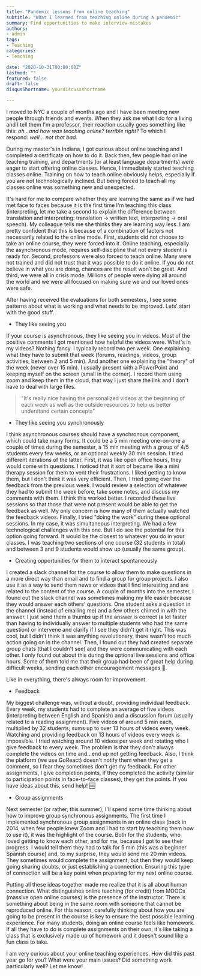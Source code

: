 ```yaml
---
title: "Pandemic lessons from online teaching"
subtitle: "What I learned from teaching online during a pandemic"
summary: Find opportunities to make interview mistakes
authors:
- admin
tags:
- Teaching
categories:
- Teaching

date: "2020-10-31T00:00:00Z"
lastmod: ""
featured: false
draft: false
disqusShortname: yourdiscussshortname

---
```


I moved to NYC a couple of months ago and I have been meeting new people through friends and events. When they ask me what I do for a living and I tell them I'm a professor, their reaction usually goes something like this: *oh...and how was teaching online? terrible right?* To which I respond: *well... not that bad*.

During my master's in Indiana, I got curious about online teaching and I completed a certificate on how to do it. Back then, few people had online teaching training, and departments (or at least language departments) were eager to start offering online classes. Hence, I immediately started teaching classes online. Training on how to teach online obviously helps, especially if you are not technologically inclined. But being forced to teach all my classes online was something new and unexpected.

It's hard for me to compare whether they are learning the same as if we had met face to faces because it is the first time I'm teaching this class (interpreting, let me take a second to explain the difference between translation and interpreting: translation → written text, interpreting → oral speech). My colleague tells me she thinks they are learning way less. I am pretty confident that this is because of a combination of factors not necessarily related to the online mode. First, students did not choose to take an online course, they were forced into it. Online teaching, especially the asynchronous mode, requires self-discipline that not every student is ready for. Second, professors were also forced to teach online. Many were not trained and did not trust that it was possible to do it online. If you do not believe in what you are doing, chances are the result won't be great. And third, we were all in crisis mode. Millions of people were dying all around the world and we were all focused on making sure we and our loved ones were safe.

After having received the evaluations for both semesters, I see some patterns about what is working and what needs to be improved. Lets' start with the good stuff.

- They like seeing you

If your course is asynchronous, they like seeing you in videos. Most of the positive comments I got mentioned how helpful the videos were. What's in my videos? Nothing fancy. I typically record two per week. One explaining what they have to submit that week (forums, readings, videos, group activities, between 2 and 5 min). And another one explaining the "theory" of the week (never over 15 min). I usually present with a PowerPoint and keeping myself on the screen (small in the corner). I record them using zoom and keep them in the cloud, that way I just share the link and I don't have to deal with large files.

> "It's really nice having the personalized videos at the beginning of each week as well as the outside resources to help us better understand certain concepts"

- They like seeing you synchronously

I think asynchronous courses should have a synchronous component, which could take many forms. It could be a 5 min meeting one-on-one a couple of times during the semester, a 15 min meeting with a group of 4/5 students every few weeks, or an optional weekly 30 min session. I tried different iterations of the latter. First, it was like open office hours, they would come with questions. I noticed that it sort of became like a mini therapy session for them to vent their frustrations. I liked getting to know them, but I don't think it was very efficient. Then, I tried going over the feedback from the previous week. I would review a selection of whatever they had to submit the week before, take some notes, and discuss my comments with them. I think this worked better. I recorded these live sessions so that those that were not present would be able to get the feedback as well. My only concern is how many of them actually watched the feedback videos. Finally, I tried "doing the work" during these optional sessions. In my case, it was simultaneous interpreting. We had a few technological challenges with this one. But I do see the potential for this option going forward. It would be the closest to whatever you do in your classes. I was teaching two sections of one course (32 students in total) and between 3 and 9 students would show up (usually the same group).

- Creating opportunities for them to interact spontaneously

I created a slack channel for the course to allow them to make questions in a more direct way than email and to find a group for group projects. I also use it as a way to send them news or videos that I find interesting and are related to the content of the course. A couple of months into the semester, I found out the slack channel was sometimes making my life easier because they would answer each others' questions. One student asks a question in the channel (instead of emailing me) and a few others chimed in with the answer. I just send them a thumbs up if the answer is correct (a lot faster than having to individually answer to multiple students who had the same question) or intervene and clarify if I see they didn't get it right. This was cool, but I didn't think it was anything revolutionary, there wasn't too much action going on in the channel. Then, I found out they had created separate group chats (that I couldn't see) and they were communicating with each other. I only found out about this during the optional live sessions and office hours. Some of them told me that their group had been of great help during difficult weeks, sending each other encouragement messages 🤯.

Like in everything, there's always room for improvement.

- Feedback

My biggest challenge was, without a doubt, providing individual feedback. Every week, my students had to complete an average of five videos (interpreting between English and Spanish) and a discussion forum (usually related to a reading assignment). Five videos of around 5 min each, multiplied by 32 students, sums up to over 13 hours of videos every week. Watching and providing feedback on 13 hours of videos every week is impossible. I tried watching around 10 videos per week and rotating who I give feedback to every week. The problem is that they don't always complete the videos on time and...end up not getting feedback. Also, I think the platform (we use GoReact) doesn't notify them when they get a comment, so I fear they sometimes don't get my feedback. For other assignments, I give completion points, if they completed the activity (similar to participation points in face-to-face classes), they get the points. If you have ideas about this, send help! 🆘

- Group assignments

Next semester (or rather, this summer), I'll spend some time thinking about how to improve group synchronous assignments. The first time I implemented synchronous group assignments in an online class (back in 2014, when few people knew Zoom and I had to start by teaching them how to use it), it was the highlight of the course. Both for the students, who loved getting to know each other, and for me, because I got to see their progress. I would tell them they had to talk for 5 min (this was a beginner Spanish course) and, to my surprise, they would send me 20 min videos. They sometimes would complete the assignment, but then they would keep going sharing doubts, or just establishing a connection. Ensuring this type of connection will be a key point when preparing for my next online course.

Putting all these ideas together made me realize that it is all about human connection. What distinguishes online teaching (for credit) from MOOCs (massive open online courses) is the presence of the instructor. There is something about being in the same room with someone that cannot be reproduced online. For this reason, carefully thinking about how you are going to be present in the course is key to ensure the best possible learning experience. For many students, doing an online course feels like homework. If all they have to do is complete assignments on their own, it's like taking a class that is exclusively made up of homework and it doesn't sound like a fun class to take.

I am very curious about your online teaching experiences. How did this past year go for you? What were your main issues? Did something work particularly well? Let me know!


